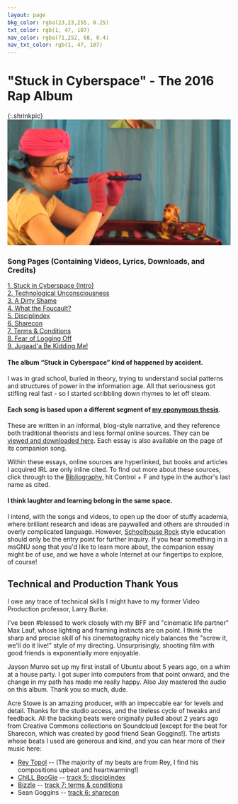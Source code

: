 ```yaml
---
layout: page
bkg_color: rgba(23,23,255, 0.25)
txt_color: rgb(1, 47, 107)
nav_color: rgba(71,252, 68, 0.4)
nav_txt_color: rgb(1, 47, 107)
---
```


# **"Stuck in Cyberspace" - The 2016 Rap Album**

{:.shrinkpic}
![Just playin around...](/images/blueflute.JPG)
<br>


### **Song Pages (Containing Videos, Lyrics, Downloads, and Credits)**

[1. Stuck in Cyberspace (Intro)](/mainpages/SIC_1intro)<br>
[2. Technological Unconsciousness](/mainpages/SIC_2iot)<br>
[3. A Dirty Shame](/mainpages/SIC_3shame)<br>
[4. What the Foucault?](/mainpages/SIC_4wtf)<br>
[5. Disciplindex](/mainpages/SIC_5disciplindex)<br>
[6. Sharecon](/mainpages/SIC_6sharecon)<br>
[7. Terms & Conditions](/mainpages/SIC_7google)<br>
[8. Fear of Logging Off](/mainpages/SIC_8folo)<br>
[9. Jugaad'a Be Kidding Me!](/mainpages/SIC_9jugaad)<br>

#### The album “Stuck in Cyberspace” kind of happened by accident.

I was in grad school, buried in theory, trying to understand social patterns and structures of power in the information age. All that seriousness got stifling real fast - so I started scribbling down rhymes to let off steam.

#### Each song is based upon a different segment of [my eponymous thesis](SIC_essays).
These are written in an informal, blog-style narrative, and they reference both traditional theorists and less formal online sources. They can be [viewed and downloaded here](/mainpages/SIC_essays). Each essay is also available on the page of its companion song.

Within these essays, online sources are hyperlinked, but books and articles I acquired IRL are only inline cited. To find out more about these sources, click through to the [Bibliography](/pdfs/chelsea_palmer_2015_SIC_bibliography.pdf), hit Control + F and type in the author's last name as cited.

#### I think laughter and learning belong in the same space.
I intend, with the songs and videos, to open up the door of stuffy academia, where brilliant research and ideas are paywalled and others are shrouded in overly complicated language. However, [Schoolhouse Rock](https://web.archive.org/web/20160102033445/http://tvtropes.org/pmwiki/pmwiki.php/WesternAnimation/SchoolhouseRock) style education should only be the entry point for further inquiry. If you hear something in a msGNU song that you'd like to learn more about, the companion essay might be of use, and we have a whole Internet at our fingertips to explore, of course!

## Technical and Production Thank Yous

I owe any trace of technical skills I might have to my former Video Production professor, Larry Burke.

I've been #blessed to work closely with my BFF and "cinematic life partner" Max Lauf, whose lighting and framing instincts are on point. I think the sharp and precise skill of his cinematography nicely balances the "screw it, we'll do it live!" style of my directing. Unsurprisingly, shooting film with good friends is exponentially more enjoyable.

Jayson Munro set up my first install of Ubuntu about 5 years ago, on a whim at a house party. I got super into computers from that point onward, and the change in my path has made me really happy. Also Jay mastered the audio on this album. Thank you so much, dude.

Acre Stowe is an amazing producer, with an impeccable ear for levels and detail. Thanks for the studio access, and the tireless cycle of tweaks and feedback. All the backing beats were originally pulled about 2 years ago from Creative Commons collections on Soundcloud [except for the beat for Sharecon, which was created by good friend Sean Goggins!]. The artists whose beats I used are generous and kind, and you can hear more of their music here:

* [Rey Topol](https://soundcloud.com/rey-topol) -- (The majority of my beats are from Rey, I find his compositions upbeat and heartwarming!)
* [ChiLL BooGie](https://www.myflashstore.net/profile/ChiLLBooGie) -- [track 5: disciplindex](/mainpages/SIC_5disciplindex)
* [Bizzle](https://soundcloud.com/beatzbybizzle) -- [track 7: terms & conditions](/mainpages/SIC_7google)
* Sean Goggins -- [track 6: sharecon](/mainpages/SIC_6sharecon)


<!-- Beats
Dirty Shame: ray-imagination?
Fear of Logging Off: https://soundcloud.com/rey-topol/my-life
Jugaad: https://soundcloud.com/rey-topol/universe-free-rap-beat
Disciplindex: https://soundcloud.com/miles-gotbeats-shipps/say-sorry-favoritebeats-com
SHarecon: Sean Goggins
Foucault: https://soundcloud.com/rey-topol/scared-by-ray-free-rap-beat
Google: https://soundcloud.com/beatzbybizzle
Intro: https://soundcloud.com/rey-topol/hot-guitar-beat-instrumental
Internet of Things: https://soundcloud.com/rey-topol/how-we-do-rap-beat -->

